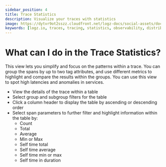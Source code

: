 ```yaml
---
sidebar_position: 4
title: Trace Statistics
description: Visualize your traces with statistics
image: https://dytvr9ot2sszz.cloudfront.net/logz-docs/social-assets/docs-social.jpg
keywords: [logz.io, traces, tracing, statistics, observability, distributed tracing]
---
```



# What can I do in the Trace Statistics?


This view lets you simplify and focus on the patterns within a trace. You can group the spans by up to two tag attributes, and use different metrics to highlight and compare the results within the groups. You can use this view to spot high latencies and anomalies in services.

* View the details of the trace within a table
* Select group and subgroup filters for the table
* Click a column header to display the table by ascending or descending order
* Select span parameters to further filter and highlight information within the table by:
  * Count
  * Total
  * Average
  * Min or Max
  * Self time total
  * Self time average
  * Self time min or max
  * Self time in duration